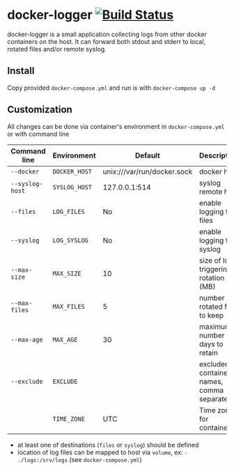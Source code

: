 # docker-logger [![Build Status](https://drone.umputun.com/api/badges/umputun/docker-logger/status.svg)](https://drone.umputun.com/umputun/docker-logger)

docker-logger is a small application collecting logs from other docker containers on the host. It can forward both stdout and stderr to local, rotated files and/or remote syslog.

## Install

Copy provided `docker-compose.yml` and run is with `docker-compose up -d`

## Customization

All changes can be done via container's environment in `docker-compose.yml` or with command line

| Command line | Environment | Default                     | Description                               |
| ------------ | ----------- | --------------------------- | ----------------------------------------- |
| `--docker`       | `DOCKER_HOST` | unix:///var/run/docker.sock | docker host                               |
| `--syslog-host`  | `SYSLOG_HOST` | 127.0.0.1:514               | syslog remote host                        |
| `--files`        | `LOG_FILES`   | No                          | enable logging to files                   |
| `--syslog`       | `LOG_SYSLOG`  | No                          | enable logging to syslog                  |
| `--max-size`     | `MAX_SIZE`   | 10                          | size of log triggering rotation (MB)      |
| `--max-files`    | `MAX_FILES`   | 5                           | number of rotated files to keep           |
| `--max-age`     | `MAX_AGE`     | 30                          | maximum number of days to retain          |
| `--exclude`      | `EXCLUDE`     |                             | excluded container names, comma separated |
|                  | `TIME_ZONE`   | UTC                          | Time zone for container                  |

- at least one of destinations (`files` or `syslog`) should be defined
- location of log files can be mapped to host via `volume`, ex: `- ./logs:/srv/logs` (see `docker-compose.yml`)
